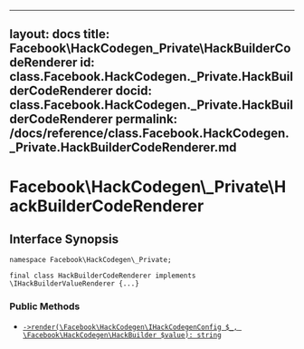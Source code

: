 
***

layout: docs
title: Facebook\\HackCodegen\_Private\\HackBuilderCodeRenderer
id: class.Facebook.HackCodegen._Private.HackBuilderCodeRenderer
docid: class.Facebook.HackCodegen._Private.HackBuilderCodeRenderer
permalink: /docs/reference/class.Facebook.HackCodegen._Private.HackBuilderCodeRenderer.md
---







# Facebook\\HackCodegen\\_Private\\HackBuilderCodeRenderer




## Interface Synopsis




``` Hack
namespace Facebook\HackCodegen\_Private;

final class HackBuilderCodeRenderer implements \IHackBuilderValueRenderer {...}
```




### Public Methods




- [` ->render(\Facebook\HackCodegen\IHackCodegenConfig $_, \Facebook\HackCodegen\HackBuilder $value): string `](<class.Facebook.HackCodegen._Private.HackBuilderCodeRenderer.render.md>)